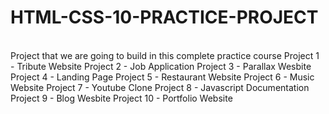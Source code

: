 # HTML-CSS-10-PRACTICE-PROJECT
<br>
Project that we are going to build in this complete practice course
Project 1 - Tribute Website
Project 2 - Job Application
Project 3 - Parallax Wesbite
Project 4 - Landing Page
Project 5 - Restaurant Website
Project 6 - Music Website
Project 7 - Youtube Clone
Project 8 - Javascript Documentation
Project 9 - Blog Wesbite
Project 10 - Portfolio Website
